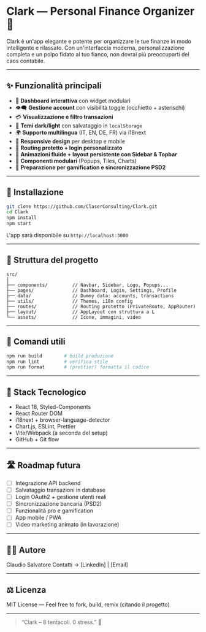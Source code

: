 # Clark — Personal Finance Organizer 🐙

Clark è un'app elegante e potente per organizzare le tue finanze in modo intelligente e rilassato. Con un'interfaccia moderna, personalizzazione completa e un polpo fidato al tuo fianco, non dovrai più preoccuparti del caos contabile.

---

## ✨ Funzionalità principali

- 🧩 **Dashboard interattiva** con widget modulari
- 👁️‍🗨️ **Gestione account** con visibilità toggle (occhietto + asterischi)
- 💳 **Visualizzazione e filtro transazioni**
- 🧠 **Temi dark/light** con salvataggio in `localStorage`
- 🌍 **Supporto multilingua** (IT, EN, DE, FR) via i18next
- 📱 **Responsive design** per desktop e mobile
- 🔐 **Routing protetto + login personalizzato**
- 🔮 **Animazioni fluide + layout persistente con Sidebar & Topbar**
- 🧪 **Componenti modulari** (Popups, Tiles, Charts)
- 🎯 **Preparazione per gamification e sincronizzazione PSD2**

---

## 🚀 Installazione

```bash
git clone https://github.com/ClaserConsulting/Clark.git
cd Clark
npm install
npm start
```

L'app sarà disponibile su `http://localhost:3000`

---

## 📁 Struttura del progetto

```
src/
│
├── components/         // Navbar, Sidebar, Logo, Popups...
├── pages/              // Dashboard, Login, Settings, Profile
├── data/               // Dummy data: accounts, transactions
├── utils/              // Themes, i18n config
├── routes/             // Routing protetto (PrivateRoute, AppRouter)
├── layout/             // AppLayout con struttura a L
└── assets/             // Icone, immagini, video
```

---

## 🧪 Comandi utili

```bash
npm run build        # build produzione
npm run lint         # verifica stile
npm run format       # (prettier) formatta il codice
```

---

## 🧱 Stack Tecnologico

- React 18, Styled-Components
- React Router DOM
- i18next + browser-language-detector
- Chart.js, ESLint, Prettier
- Vite/Webpack (a seconda del setup)
- GitHub + Git flow

---

## 🛣️ Roadmap futura

- [ ] Integrazione API backend
- [ ] Salvataggio transazioni in database
- [ ] Login OAuth2 + gestione utenti reali
- [ ] Sincronizzazione bancaria (PSD2)
- [ ] Funzionalità pro e gamification
- [ ] App mobile / PWA
- [ ] Video marketing animato (in lavorazione)

---

## 👨‍💻 Autore

Claudio Salvatore
Contatti → [LinkedIn] | [Email]

---

## ⚖️ Licenza

MIT License — Feel free to fork, build, remix (citando il progetto)

---

> “Clark – 8 tentacoli. 0 stress.” 🐙
